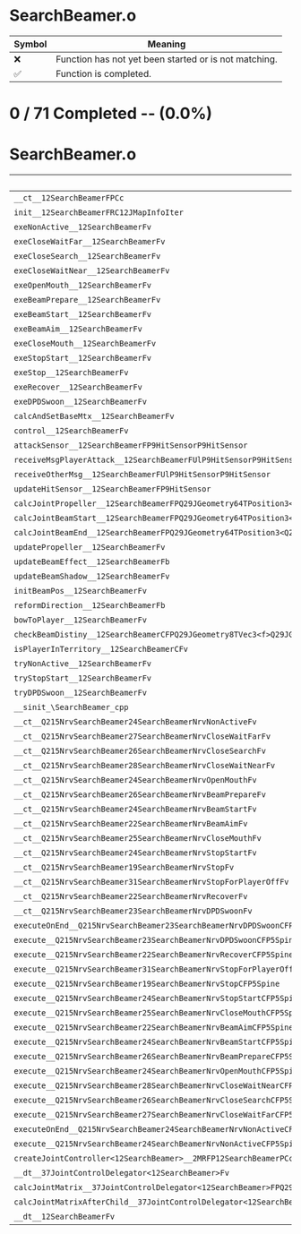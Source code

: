 # SearchBeamer.o
| Symbol | Meaning 
| ------------- | ------------- 
| :x: | Function has not yet been started or is not matching. 
| :white_check_mark: | Function is completed. 


# 0 / 71 Completed -- (0.0%)
# SearchBeamer.o
| Symbol | Decompiled? |
| ------------- | ------------- |
| `__ct__12SearchBeamerFPCc` | :x: |
| `init__12SearchBeamerFRC12JMapInfoIter` | :x: |
| `exeNonActive__12SearchBeamerFv` | :x: |
| `exeCloseWaitFar__12SearchBeamerFv` | :x: |
| `exeCloseSearch__12SearchBeamerFv` | :x: |
| `exeCloseWaitNear__12SearchBeamerFv` | :x: |
| `exeOpenMouth__12SearchBeamerFv` | :x: |
| `exeBeamPrepare__12SearchBeamerFv` | :x: |
| `exeBeamStart__12SearchBeamerFv` | :x: |
| `exeBeamAim__12SearchBeamerFv` | :x: |
| `exeCloseMouth__12SearchBeamerFv` | :x: |
| `exeStopStart__12SearchBeamerFv` | :x: |
| `exeStop__12SearchBeamerFv` | :x: |
| `exeRecover__12SearchBeamerFv` | :x: |
| `exeDPDSwoon__12SearchBeamerFv` | :x: |
| `calcAndSetBaseMtx__12SearchBeamerFv` | :x: |
| `control__12SearchBeamerFv` | :x: |
| `attackSensor__12SearchBeamerFP9HitSensorP9HitSensor` | :x: |
| `receiveMsgPlayerAttack__12SearchBeamerFUlP9HitSensorP9HitSensor` | :x: |
| `receiveOtherMsg__12SearchBeamerFUlP9HitSensorP9HitSensor` | :x: |
| `updateHitSensor__12SearchBeamerFP9HitSensor` | :x: |
| `calcJointPropeller__12SearchBeamerFPQ29JGeometry64TPosition3<Q29JGeometry38TMatrix34<Q29JGeometry13SMatrix34C<f>>>RC19JointControllerInfo` | :x: |
| `calcJointBeamStart__12SearchBeamerFPQ29JGeometry64TPosition3<Q29JGeometry38TMatrix34<Q29JGeometry13SMatrix34C<f>>>RC19JointControllerInfo` | :x: |
| `calcJointBeamEnd__12SearchBeamerFPQ29JGeometry64TPosition3<Q29JGeometry38TMatrix34<Q29JGeometry13SMatrix34C<f>>>RC19JointControllerInfo` | :x: |
| `updatePropeller__12SearchBeamerFv` | :x: |
| `updateBeamEffect__12SearchBeamerFb` | :x: |
| `updateBeamShadow__12SearchBeamerFv` | :x: |
| `initBeamPos__12SearchBeamerFv` | :x: |
| `reformDirection__12SearchBeamerFb` | :x: |
| `bowToPlayer__12SearchBeamerFv` | :x: |
| `checkBeamDistiny__12SearchBeamerCFPQ29JGeometry8TVec3<f>Q29JGeometry8TVec3<f>` | :x: |
| `isPlayerInTerritory__12SearchBeamerCFv` | :x: |
| `tryNonActive__12SearchBeamerFv` | :x: |
| `tryStopStart__12SearchBeamerFv` | :x: |
| `tryDPDSwoon__12SearchBeamerFv` | :x: |
| `__sinit_\SearchBeamer_cpp` | :x: |
| `__ct__Q215NrvSearchBeamer24SearchBeamerNrvNonActiveFv` | :x: |
| `__ct__Q215NrvSearchBeamer27SearchBeamerNrvCloseWaitFarFv` | :x: |
| `__ct__Q215NrvSearchBeamer26SearchBeamerNrvCloseSearchFv` | :x: |
| `__ct__Q215NrvSearchBeamer28SearchBeamerNrvCloseWaitNearFv` | :x: |
| `__ct__Q215NrvSearchBeamer24SearchBeamerNrvOpenMouthFv` | :x: |
| `__ct__Q215NrvSearchBeamer26SearchBeamerNrvBeamPrepareFv` | :x: |
| `__ct__Q215NrvSearchBeamer24SearchBeamerNrvBeamStartFv` | :x: |
| `__ct__Q215NrvSearchBeamer22SearchBeamerNrvBeamAimFv` | :x: |
| `__ct__Q215NrvSearchBeamer25SearchBeamerNrvCloseMouthFv` | :x: |
| `__ct__Q215NrvSearchBeamer24SearchBeamerNrvStopStartFv` | :x: |
| `__ct__Q215NrvSearchBeamer19SearchBeamerNrvStopFv` | :x: |
| `__ct__Q215NrvSearchBeamer31SearchBeamerNrvStopForPlayerOffFv` | :x: |
| `__ct__Q215NrvSearchBeamer22SearchBeamerNrvRecoverFv` | :x: |
| `__ct__Q215NrvSearchBeamer23SearchBeamerNrvDPDSwoonFv` | :x: |
| `executeOnEnd__Q215NrvSearchBeamer23SearchBeamerNrvDPDSwoonCFP5Spine` | :x: |
| `execute__Q215NrvSearchBeamer23SearchBeamerNrvDPDSwoonCFP5Spine` | :x: |
| `execute__Q215NrvSearchBeamer22SearchBeamerNrvRecoverCFP5Spine` | :x: |
| `execute__Q215NrvSearchBeamer31SearchBeamerNrvStopForPlayerOffCFP5Spine` | :x: |
| `execute__Q215NrvSearchBeamer19SearchBeamerNrvStopCFP5Spine` | :x: |
| `execute__Q215NrvSearchBeamer24SearchBeamerNrvStopStartCFP5Spine` | :x: |
| `execute__Q215NrvSearchBeamer25SearchBeamerNrvCloseMouthCFP5Spine` | :x: |
| `execute__Q215NrvSearchBeamer22SearchBeamerNrvBeamAimCFP5Spine` | :x: |
| `execute__Q215NrvSearchBeamer24SearchBeamerNrvBeamStartCFP5Spine` | :x: |
| `execute__Q215NrvSearchBeamer26SearchBeamerNrvBeamPrepareCFP5Spine` | :x: |
| `execute__Q215NrvSearchBeamer24SearchBeamerNrvOpenMouthCFP5Spine` | :x: |
| `execute__Q215NrvSearchBeamer28SearchBeamerNrvCloseWaitNearCFP5Spine` | :x: |
| `execute__Q215NrvSearchBeamer26SearchBeamerNrvCloseSearchCFP5Spine` | :x: |
| `execute__Q215NrvSearchBeamer27SearchBeamerNrvCloseWaitFarCFP5Spine` | :x: |
| `executeOnEnd__Q215NrvSearchBeamer24SearchBeamerNrvNonActiveCFP5Spine` | :x: |
| `execute__Q215NrvSearchBeamer24SearchBeamerNrvNonActiveCFP5Spine` | :x: |
| `createJointController<12SearchBeamer>__2MRFP12SearchBeamerPCcM12SearchBeamerFPCvPvPQ29JGeometry64TPosition3<Q29JGeometry38TMatrix34<Q29JGeometry13SMatrix34C<f>>>RC19JointControllerInfo_b_P15JointController` | :x: |
| `__dt__37JointControlDelegator<12SearchBeamer>Fv` | :x: |
| `calcJointMatrix__37JointControlDelegator<12SearchBeamer>FPQ29JGeometry64TPosition3<Q29JGeometry38TMatrix34<Q29JGeometry13SMatrix34C<f>>>RC19JointControllerInfo` | :x: |
| `calcJointMatrixAfterChild__37JointControlDelegator<12SearchBeamer>FPQ29JGeometry64TPosition3<Q29JGeometry38TMatrix34<Q29JGeometry13SMatrix34C<f>>>RC19JointControllerInfo` | :x: |
| `__dt__12SearchBeamerFv` | :x: |

